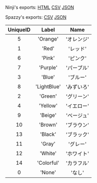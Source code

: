 Ninji's exports: [HTML](https://wuffs.org/acnh/bcsv_140/html/ItemColor.html) [CSV](https://wuffs.org/acnh/bcsv_140/csv/ItemColor.csv) [JSON](https://wuffs.org/acnh/bcsv_140/json/ItemColor.json)

Spazzy's exports: [CSV](https://github.com/McSpazzy/acnh-csv/blob/master/ItemColor.csv) [JSON](https://github.com/McSpazzy/acnh-json/blob/master/ItemColor.json)

| UniqueID | Label | Name |
|:--:|:--:|:--:|
| 5 | 'Orange' | 'オレンジ' | 
| 1 | 'Red' | 'レッド' | 
| 6 | 'Pink' | 'ピンク' | 
| 7 | 'Purple' | 'パープル' | 
| 3 | 'Blue' | 'ブルー' | 
| 8 | 'LightBlue' | 'みずいろ' | 
| 2 | 'Green' | 'グリーン' | 
| 4 | 'Yellow' | 'イエロー' | 
| 9 | 'Beige' | 'ベージュ' | 
| 10 | 'Brown' | 'ブラウン' | 
| 13 | 'Black' | 'ブラック' | 
| 11 | 'Gray' | 'グレー' | 
| 12 | 'White' | 'ホワイト' | 
| 14 | 'Colorful' | 'カラフル' | 
| 0 | 'None' | 'なし' | 
